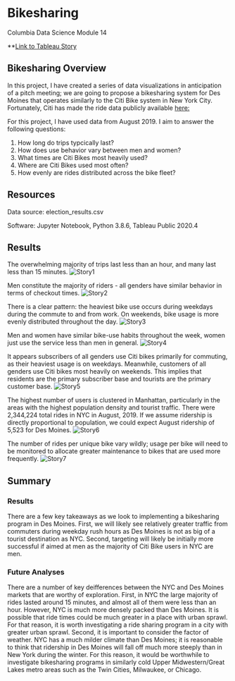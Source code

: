 # Bikesharing

Columbia Data Science Module 14


**[Link to Tableau Story](https://public.tableau.com/profile/perry2045#!/vizhome/Module14ChallengeFinal_16155988479150/Story1?publish=yes)

## Bikesharing Overview
In this project, I have created a series of data visualizations in anticipation of a pitch meeting; we are going to propose a bikesharing system for Des Moines that operates similarly to the Citi Bike system in New York City. Fortunately, Citi has made the ride data publicly available [here:](https://www.citibikenyc.com/system-data)

For this project, I have used data from August 2019. I aim to answer the following questions: 
1) How long do trips typcically last? 
2) How does use behavior vary between men and women? 
3) What times are Citi Bikes most heavily used? 
4) Where are Citi Bikes used most often? 
5) How evenly are rides distributed across the bike fleet? 


## Resources
Data source: election_results.csv

Software: Jupyter Notebook, Python 3.8.6, Tableau Public 2020.4

## Results

The overwhelming majority of trips last less than an hour, and many last less than 15 minutes.
![Story1](Resources/Story1.png)

Men constitute the majority of riders - all genders have similar behavior in terms of checkout times.
![Story2](Resources/Story2.png)

There is a clear pattern: the heaviest bike use occurs during weekdays during the commute to and from work. On weekends, bike usage is more evenly distributed throughout the day. 
![Story3](Resources/Story3.png)

Men and women have similar bike-use habits throughout the week, women just use the service less than men in general.
![Story4](Resources/Story4.png)

It appears subscribers of all genders use Citi bikes primarily for commuting, as their heaviest usage is on weekdays. Meanwhile, customers of all genders use Citi bikes most heavily on weekends. This implies that residents are the primary subscriber base and tourists are the primary customer base.
![Story5](Resources/Story5.png)

The highest number of users is clustered in Manhattan, particularly in the areas with the highest population density and tourist traffic. There were 2,344,224 total rides in NYC in August, 2019. If we assume ridership is directly proportional to population, we could expect August ridership of 5,523 for Des Moines.
![Story6](Resources/Story6.png)


The number of rides per unique bike vary wildly; usage per bike will need to be monitored to allocate greater maintenance to bikes that are used more frequently.
![Story7](Resources/Story7.png)


## Summary

### Results
There are a few key takeaways as we look to implementing a bikesharing program in Des Moines. First, we will likely see relatively greater traffic from commuters during weekday rush hours as Des Moines is not as big of a tourist destination as NYC. Second, targeting will likely be initially more successful if aimed at men as the majority of Citi Bike users in NYC are men. 

### Future Analyses
There are a number of key deifferences between the NYC and Des Moines markets that are worthy of exploration. First, in NYC the large majority of rides lasted around 15 minutes, and almost all of them were less than an hour. However, NYC is much more densely packed than Des Moines. It is possible that ride times could be much greater in a place with urban sprawl. For that reason, it is worth investigating a ride sharing program in a city with greater urban sprawl. Second, it is important to consider the factor of weather. NYC has a much milder climate than Des Moines; it is reasonable to think that ridership in Des Moines will fall off much more steeply than in New York during the winter. For this reason, it would be worthwhile to investigate bikesharing programs in similarly cold Upper Midwestern/Great Lakes metro areas such as the Twin Cities, Milwaukee, or Chicago.
